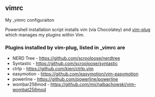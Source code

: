 ## vimrc

My _vimrc configuraiton

Powershell installation script installs vim (via Chocolatey) and [vim-plug](https://github.com/junegunn/vim-plug) which manages my plugins within Vim.

### Plugins installed by vim-plug, listed in _vimrc are

  - NERD Tree - https://github.com/scrooloose/nerdtree
  - Syntastic - https://github.com/scrooloose/syntastic
  - ctrlp - https://github.com/kien/ctrlp.vim
  - easymotion - https://github.com/easymotion/vim-easymotion
  - powerline - https://github.com/powerline/powerline
  - wombar256mod - https://github.com/michalbachowski/vim-wombat256mod
